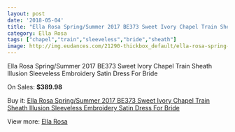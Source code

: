 ```yaml
---
layout: post
date: '2018-05-04'
title: "Ella Rosa Spring/Summer 2017 BE373 Sweet Ivory Chapel Train Sheath Illusion Sleeveless Embroidery Satin Dress For Bride"
category: Ella Rosa
tags: ["chapel","train","sleeveless","bride","sheath"]
image: http://img.eudances.com/21290-thickbox_default/ella-rosa-spring-summer-2017-be373-sweet-ivory-chapel-train-sheath-illusion-sleeveless-embroidery-satin-dress-for-bride.jpg
---
```

Ella Rosa Spring/Summer 2017 BE373 Sweet Ivory Chapel Train Sheath Illusion Sleeveless Embroidery Satin Dress For Bride

On Sales: **$389.98**
<a href="https://www.eudances.com/en/ella-rosa/6496-ella-rosa-spring-summer-2017-be373-sweet-ivory-chapel-train-sheath-illusion-sleeveless-embroidery-satin-dress-for-bride.html"><amp-img layout="responsive" width="600" height="600" src="//img.eudances.com/21290-thickbox_default/ella-rosa-spring-summer-2017-be373-sweet-ivory-chapel-train-sheath-illusion-sleeveless-embroidery-satin-dress-for-bride.jpg" alt="Ella Rosa Spring/Summer 2017 BE373 Sweet Ivory Chapel Train Sheath Illusion Sleeveless Embroidery Satin Dress For Bride 0" /></a>
<a href="https://www.eudances.com/en/ella-rosa/6496-ella-rosa-spring-summer-2017-be373-sweet-ivory-chapel-train-sheath-illusion-sleeveless-embroidery-satin-dress-for-bride.html"><amp-img layout="responsive" width="600" height="600" src="//img.eudances.com/21294-thickbox_default/ella-rosa-spring-summer-2017-be373-sweet-ivory-chapel-train-sheath-illusion-sleeveless-embroidery-satin-dress-for-bride.jpg" alt="Ella Rosa Spring/Summer 2017 BE373 Sweet Ivory Chapel Train Sheath Illusion Sleeveless Embroidery Satin Dress For Bride 1" /></a>
<a href="https://www.eudances.com/en/ella-rosa/6496-ella-rosa-spring-summer-2017-be373-sweet-ivory-chapel-train-sheath-illusion-sleeveless-embroidery-satin-dress-for-bride.html"><amp-img layout="responsive" width="600" height="600" src="//img.eudances.com/21293-thickbox_default/ella-rosa-spring-summer-2017-be373-sweet-ivory-chapel-train-sheath-illusion-sleeveless-embroidery-satin-dress-for-bride.jpg" alt="Ella Rosa Spring/Summer 2017 BE373 Sweet Ivory Chapel Train Sheath Illusion Sleeveless Embroidery Satin Dress For Bride 2" /></a>
<a href="https://www.eudances.com/en/ella-rosa/6496-ella-rosa-spring-summer-2017-be373-sweet-ivory-chapel-train-sheath-illusion-sleeveless-embroidery-satin-dress-for-bride.html"><amp-img layout="responsive" width="600" height="600" src="//img.eudances.com/21292-thickbox_default/ella-rosa-spring-summer-2017-be373-sweet-ivory-chapel-train-sheath-illusion-sleeveless-embroidery-satin-dress-for-bride.jpg" alt="Ella Rosa Spring/Summer 2017 BE373 Sweet Ivory Chapel Train Sheath Illusion Sleeveless Embroidery Satin Dress For Bride 3" /></a>
<a href="https://www.eudances.com/en/ella-rosa/6496-ella-rosa-spring-summer-2017-be373-sweet-ivory-chapel-train-sheath-illusion-sleeveless-embroidery-satin-dress-for-bride.html"><amp-img layout="responsive" width="600" height="600" src="//img.eudances.com/21291-thickbox_default/ella-rosa-spring-summer-2017-be373-sweet-ivory-chapel-train-sheath-illusion-sleeveless-embroidery-satin-dress-for-bride.jpg" alt="Ella Rosa Spring/Summer 2017 BE373 Sweet Ivory Chapel Train Sheath Illusion Sleeveless Embroidery Satin Dress For Bride 4" /></a>

Buy it: [Ella Rosa Spring/Summer 2017 BE373 Sweet Ivory Chapel Train Sheath Illusion Sleeveless Embroidery Satin Dress For Bride](https://www.eudances.com/en/ella-rosa/6496-ella-rosa-spring-summer-2017-be373-sweet-ivory-chapel-train-sheath-illusion-sleeveless-embroidery-satin-dress-for-bride.html "Ella Rosa Spring/Summer 2017 BE373 Sweet Ivory Chapel Train Sheath Illusion Sleeveless Embroidery Satin Dress For Bride")

View more: [Ella Rosa](https://www.eudances.com/en/102-ella-rosa "Ella Rosa")